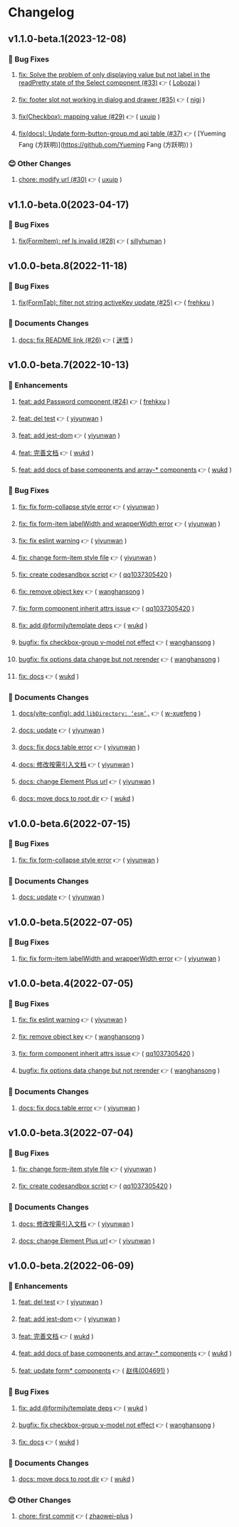 # Changelog

## v1.1.0-beta.1(2023-12-08)

### :bug: Bug Fixes

1. [fix: Solve the problem of only displaying value but not label in the readPretty state of the Select component (#33)](https://github.com/formilyjs/element-plus/commit/4393e16) :point_right: ( [Lobozai](https://github.com/Lobozai) )

1. [fix: footer slot not working in dialog and drawer (#35)](https://github.com/formilyjs/element-plus/commit/2b495b2) :point_right: ( [nigi](https://github.com/nigi) )

1. [fix(Checkbox): mapping value (#29)](https://github.com/formilyjs/element-plus/commit/82895d8) :point_right: ( [uxuip](https://github.com/uxuip) )

1. [fix(docs): Update form-button-group.md api table (#37)](https://github.com/formilyjs/element-plus/commit/40772c2) :point_right: ( [Yueming Fang (方跃明)](https://github.com/Yueming Fang (方跃明)) )

### :blush: Other Changes

1. [chore: modify url (#30)](https://github.com/formilyjs/element-plus/commit/f574931) :point_right: ( [uxuip](https://github.com/uxuip) )

## v1.1.0-beta.0(2023-04-17)

### :bug: Bug Fixes

1. [fix(FormItem): ref Is invalid (#28)](https://github.com/formilyjs/element-plus/commit/62f431f) :point_right: ( [sillyhuman](https://github.com/sillyhuman) )

## v1.0.0-beta.8(2022-11-18)

### :bug: Bug Fixes

1. [fix(FormTab): filter not string activeKey update (#25)](https://github.com/formilyjs/element-plus/commit/f5523ef) :point_right: ( [frehkxu](https://github.com/frehkxu) )

### :memo: Documents Changes

1. [docs: fix README link (#26)](https://github.com/formilyjs/element-plus/commit/6f3e98b) :point_right: ( [迷悟](https://github.com/迷悟) )

## v1.0.0-beta.7(2022-10-13)

### :tada: Enhancements

1. [feat: add Password component (#24)](https://github.com/formilyjs/element-plus/commit/14970b0) :point_right: ( [frehkxu](https://github.com/frehkxu) )

1. [feat: del test](https://github.com/formilyjs/element-plus/commit/941a70b) :point_right: ( [yiyunwan](https://github.com/yiyunwan) )

1. [feat: add jest-dom](https://github.com/formilyjs/element-plus/commit/351869a) :point_right: ( [yiyunwan](https://github.com/yiyunwan) )

1. [feat: 完善文档](https://github.com/formilyjs/element-plus/commit/5128e0e) :point_right: ( [wukd](https://github.com/wukd) )

1. [feat: add docs of base components and array-\* components](https://github.com/formilyjs/element-plus/commit/ae4bb35) :point_right: ( [wukd](https://github.com/wukd) )

### :bug: Bug Fixes

1. [fix: fix form-collapse style error](https://github.com/formilyjs/element-plus/commit/ecbc88f) :point_right: ( [yiyunwan](https://github.com/yiyunwan) )

1. [fix: fix form-item labelWidth and wrapperWidth error](https://github.com/formilyjs/element-plus/commit/f06796f) :point_right: ( [yiyunwan](https://github.com/yiyunwan) )

1. [fix: fix eslint warning](https://github.com/formilyjs/element-plus/commit/9ab483c) :point_right: ( [yiyunwan](https://github.com/yiyunwan) )

1. [fix: change form-item style file](https://github.com/formilyjs/element-plus/commit/fd39e09) :point_right: ( [yiyunwan](https://github.com/yiyunwan) )

1. [fix: create codesandbox script](https://github.com/formilyjs/element-plus/commit/4ff8718) :point_right: ( [qq1037305420](https://github.com/qq1037305420) )

1. [fix: remove object key](https://github.com/formilyjs/element-plus/commit/eff6552) :point_right: ( [wanghansong](https://github.com/wanghansong) )

1. [fix: form component inherit attrs issue](https://github.com/formilyjs/element-plus/commit/b603655) :point_right: ( [qq1037305420](https://github.com/qq1037305420) )

1. [fix: add @formily/template deps](https://github.com/formilyjs/element-plus/commit/886eda4) :point_right: ( [wukd](https://github.com/wukd) )

1. [bugfix: fix checkbox-group v-model not effect](https://github.com/formilyjs/element-plus/commit/e88f1d1) :point_right: ( [wanghansong](https://github.com/wanghansong) )

1. [bugfix: fix options data change but not rerender](https://github.com/formilyjs/element-plus/commit/eac00a0) :point_right: ( [wanghansong](https://github.com/wanghansong) )

1. [fix: docs](https://github.com/formilyjs/element-plus/commit/520eb4c) :point_right: ( [wukd](https://github.com/wukd) )

### :memo: Documents Changes

1. [docs(vite-config): add `libDirectory: ‘esm’,`](https://github.com/formilyjs/element-plus/commit/435a43f) :point_right: ( [w-xuefeng](https://github.com/w-xuefeng) )

1. [docs: update](https://github.com/formilyjs/element-plus/commit/901410a) :point_right: ( [yiyunwan](https://github.com/yiyunwan) )

1. [docs: fix docs table error](https://github.com/formilyjs/element-plus/commit/6e8bdf4) :point_right: ( [yiyunwan](https://github.com/yiyunwan) )

1. [docs: 修改按需引入文档](https://github.com/formilyjs/element-plus/commit/7ceb91e) :point_right: ( [yiyunwan](https://github.com/yiyunwan) )

1. [docs: change Element Plus url](https://github.com/formilyjs/element-plus/commit/7bf1da6) :point_right: ( [yiyunwan](https://github.com/yiyunwan) )

1. [docs: move docs to root dir](https://github.com/formilyjs/element-plus/commit/79af97d) :point_right: ( [wukd](https://github.com/wukd) )

## v1.0.0-beta.6(2022-07-15)

### :bug: Bug Fixes

1. [fix: fix form-collapse style error](https://github.com/formilyjs/element-plus/commit/9e8c07d) :point_right: ( [yiyunwan](https://github.com/yiyunwan) )

### :memo: Documents Changes

1. [docs: update](https://github.com/formilyjs/element-plus/commit/2339eb7) :point_right: ( [yiyunwan](https://github.com/yiyunwan) )

## v1.0.0-beta.5(2022-07-05)

### :bug: Bug Fixes

1. [fix: fix form-item labelWidth and wrapperWidth error](https://github.com/formilyjs/element-plus/commit/6e74041) :point_right: ( [yiyunwan](https://github.com/yiyunwan) )

## v1.0.0-beta.4(2022-07-05)

### :bug: Bug Fixes

1. [fix: fix eslint warning](https://github.com/formilyjs/element-plus/commit/f34b0ea) :point_right: ( [yiyunwan](https://github.com/yiyunwan) )

1. [fix: remove object key](https://github.com/formilyjs/element-plus/commit/f305afb) :point_right: ( [wanghansong](https://github.com/wanghansong) )

1. [fix: form component inherit attrs issue](https://github.com/formilyjs/element-plus/commit/4cb72da) :point_right: ( [qq1037305420](https://github.com/qq1037305420) )

1. [bugfix: fix options data change but not rerender](https://github.com/formilyjs/element-plus/commit/6d5eb5b) :point_right: ( [wanghansong](https://github.com/wanghansong) )

### :memo: Documents Changes

1. [docs: fix docs table error](https://github.com/formilyjs/element-plus/commit/2ee721f) :point_right: ( [yiyunwan](https://github.com/yiyunwan) )

## v1.0.0-beta.3(2022-07-04)

### :bug: Bug Fixes

1. [fix: change form-item style file](https://github.com/formilyjs/element-plus/commit/13b95db) :point_right: ( [yiyunwan](https://github.com/yiyunwan) )

1. [fix: create codesandbox script](https://github.com/formilyjs/element-plus/commit/d761fc4) :point_right: ( [qq1037305420](https://github.com/qq1037305420) )

### :memo: Documents Changes

1. [docs: 修改按需引入文档](https://github.com/formilyjs/element-plus/commit/1486198) :point_right: ( [yiyunwan](https://github.com/yiyunwan) )

1. [docs: change Element Plus url](https://github.com/formilyjs/element-plus/commit/e61d56e) :point_right: ( [yiyunwan](https://github.com/yiyunwan) )

## v1.0.0-beta.2(2022-06-09)

### :tada: Enhancements

1. [feat: del test](https://github.com/formilyjs/element-plus/commit/be28b71) :point_right: ( [yiyunwan](https://github.com/yiyunwan) )

1. [feat: add jest-dom](https://github.com/formilyjs/element-plus/commit/011d9e3) :point_right: ( [yiyunwan](https://github.com/yiyunwan) )

1. [feat: 完善文档](https://github.com/formilyjs/element-plus/commit/a1e373b) :point_right: ( [wukd](https://github.com/wukd) )

1. [feat: add docs of base components and array-\* components](https://github.com/formilyjs/element-plus/commit/f54676b) :point_right: ( [wukd](https://github.com/wukd) )

1. [feat: update form\* components](https://github.com/formilyjs/element-plus/commit/b3b2947) :point_right: ( [赵伟(004691)](<https://github.com/赵伟(004691)>) )

### :bug: Bug Fixes

1. [fix: add @formily/template deps](https://github.com/formilyjs/element-plus/commit/9c1d91d) :point_right: ( [wukd](https://github.com/wukd) )

1. [bugfix: fix checkbox-group v-model not effect](https://github.com/formilyjs/element-plus/commit/a1e1405) :point_right: ( [wanghansong](https://github.com/wanghansong) )

1. [fix: docs](https://github.com/formilyjs/element-plus/commit/1a49074) :point_right: ( [wukd](https://github.com/wukd) )

### :memo: Documents Changes

1. [docs: move docs to root dir](https://github.com/formilyjs/element-plus/commit/ec17516) :point_right: ( [wukd](https://github.com/wukd) )

### :blush: Other Changes

1. [chore: first commit](https://github.com/formilyjs/element-plus/commit/dd22c2b) :point_right: ( [zhaowei-plus](https://github.com/zhaowei-plus) )
